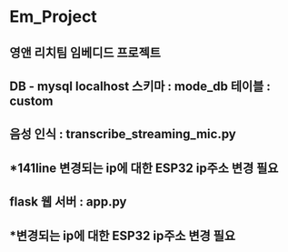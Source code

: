 # Em_Project
 영앤 리치팀 임베디드 프로젝트
-------------------------------
 DB - mysql
 localhost
 스키마 : mode_db
 테이블 : custom
--------------------------------
 음성 인식 : transcribe_streaming_mic.py
----
 *141line 변경되는 ip에 대한 ESP32 ip주소 변경 필요   
--------------------------------
 flask 웹 서버 : app.py
----
*변경되는 ip에 대한 ESP32 ip주소 변경 필요   
--------------------------------
